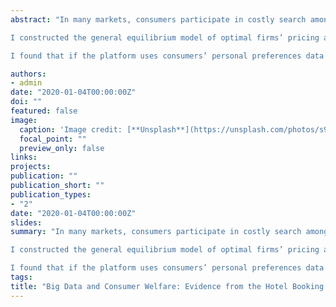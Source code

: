 ```yaml
---
abstract: "In many markets, consumers participate in costly search among alternative options before making a purchase. The way choices are presented to consumers impacts their search behavior and hence market competition and performance. The search intermediaries use consumers’ personal preferences data to provide personalized advice to consumers on what products to explore first. The paper studies how the market outcomes change with the information the search intermediary has.

I constructed the general equilibrium model of optimal firms’ pricing and optimal consumer choice with the search frictions. To estimate the model I utilize a rich dataset provided by Expedia, which includes consumers searching and purchase data as well as information on the hotels which consumers observe after filling a search query. Using estimation results I run simulations to evaluate the change in market outcomes under different data usage allowance policies.

I found that if the platform uses consumers’ personal preferences data to pro- vide a ranking of products, it has a heterogeneous effect on firms’ optimal pricing, depending on the degree of product vertical differentiation, while the average trans- action price increases. Consumers in average experience 3.1% ($4.2) utility reduction due to increased prices and .8% ($1.1) gain due to a reduction in search intensity."

authors:
- admin
date: "2020-01-04T00:00:00Z"
doi: ""
featured: false
image:
  caption: 'Image credit: [**Unsplash**](https://unsplash.com/photos/s9CC2SKySJM)'
  focal_point: ""
  preview_only: false
links:
projects:
publication: ""
publication_short: ""
publication_types:
- "2"
date: "2020-01-04T00:00:00Z"
slides:
summary: "In many markets, consumers participate in costly search among alternative options before making a purchase. The way choices are presented to consumers impacts their search behavior and hence market competition and performance. The search intermediaries use consumers’ personal preferences data to provide personalized advice to consumers on what products to explore first. The paper studies how the market outcomes change with the information the search intermediary has.

I constructed the general equilibrium model of optimal firms’ pricing and optimal consumer choice with the search frictions. To estimate the model I utilize a rich dataset provided by Expedia, which includes consumers searching and purchase data as well as information on the hotels which consumers observe after filling a search query. Using estimation results I run simulations to evaluate the change in market outcomes under different data usage allowance policies.

I found that if the platform uses consumers’ personal preferences data to pro- vide a ranking of products, it has a heterogeneous effect on firms’ optimal pricing, depending on the degree of product vertical differentiation, while the average trans- action price increases. Consumers in average experience 3.1% ($4.2) utility reduction due to increased prices and .8% ($1.1) gain due to a reduction in search intensity."
tags:
title: "Big Data and Consumer Welfare: Evidence from the Hotel Booking Market (Job Market Paper)"
---
```

